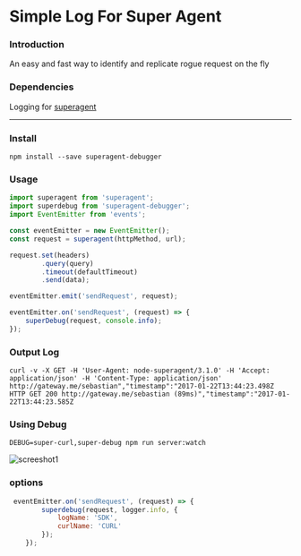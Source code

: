 # Simple Log For Super Agent 

### Introduction
An easy and fast way to identify and replicate rogue request on the fly 

### Dependencies
Logging for [superagent](https://github.com/visionmedia/superagent)

-----------
### Install

```cli
npm install --save superagent-debugger

```

### Usage

```js
import superagent from 'superagent';
import superdebug from 'superagent-debugger';
import EventEmitter from 'events';

const eventEmitter = new EventEmitter();
const request = superagent(httpMethod, url);

request.set(headers)
        .query(query)
        .timeout(defaultTimeout)
        .send(data);

eventEmitter.emit('sendRequest', request);

eventEmitter.on('sendRequest', (request) => {
    superDebug(request, console.info);
});

```

### Output Log
```log
curl -v -X GET -H 'User-Agent: node-superagent/3.1.0' -H 'Accept: application/json' -H 'Content-Type: application/json' http://gateway.me/sebastian","timestamp":"2017-01-22T13:44:23.498Z
HTTP GET 200 http://gateway.me/sebastian (89ms)","timestamp":"2017-01-22T13:44:23.585Z
```

### Using Debug
 `DEBUG=super-curl,super-debug npm run server:watch`
 
![screeshot1](https://raw.githubusercontent.com/sebastianlzy/superagent-debugger/master/sample-log.jpg)

### options

```js
 eventEmitter.on('sendRequest', (request) => {
        superdebug(request, logger.info, {
            logName: 'SDK',
            curlName: 'CURL'
        });
    });
```